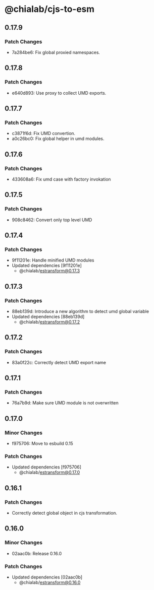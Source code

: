 # @chialab/cjs-to-esm

## 0.17.9

### Patch Changes

- 7a284be6: Fix global proxied namespaces.

## 0.17.8

### Patch Changes

- e640d893: Use proxy to collect UMD exports.

## 0.17.7

### Patch Changes

- c3871f6d: Fix UMD convertion.
- a0c26bc0: Fix global helper in umd modules.

## 0.17.6

### Patch Changes

- 433608a6: Fix umd case with factory invokation

## 0.17.5

### Patch Changes

- 908c8462: Convert only top level UMD

## 0.17.4

### Patch Changes

- 9f11201e: Handle minified UMD modules
- Updated dependencies [9f11201e]
  - @chialab/estransform@0.17.3

## 0.17.3

### Patch Changes

- 88eb139d: Introduce a new algorithm to detect umd global variable
- Updated dependencies [88eb139d]
  - @chialab/estransform@0.17.2

## 0.17.2

### Patch Changes

- 83a0f22c: Correctly detect UMD export name

## 0.17.1

### Patch Changes

- 76a7b9d: Make sure UMD module is not overwritten

## 0.17.0

### Minor Changes

- f975706: Move to esbuild 0.15

### Patch Changes

- Updated dependencies [f975706]
  - @chialab/estransform@0.17.0

## 0.16.1

### Patch Changes

- Correctly detect global object in cjs transformation.

## 0.16.0

### Minor Changes

- 02aac0b: Release 0.16.0

### Patch Changes

- Updated dependencies [02aac0b]
  - @chialab/estransform@0.16.0
